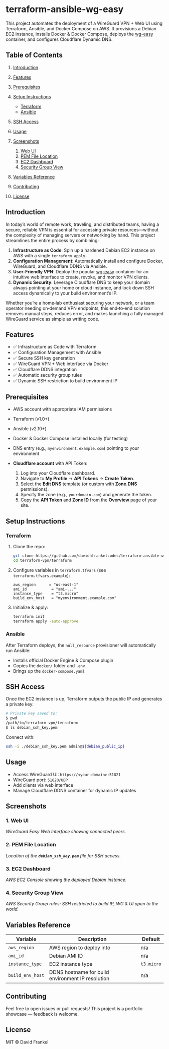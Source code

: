 # terraform-ansible-wg-easy

This project automates the deployment of a WireGuard VPN + Web UI using Terraform, Ansible, and Docker Compose on AWS.
It provisions a Debian EC2 instance, installs Docker & Docker Compose, deploys the [wg-easy](https://github.com/wg-easy/wg-easy) container, and configures Cloudflare Dynamic DNS.

## Table of Contents

1. [Introduction](#introduction)
2. [Features](#features)
3. [Prerequisites](#prerequisites)
4. [Setup Instructions](#setup-instructions)

   * [Terraform](#terraform)
   * [Ansible](#ansible)
5. [SSH Access](#ssh-access)
6. [Usage](#usage)
7. [Screenshots](#screenshots)

   1. [Web UI](#1-web-ui)
   2. [PEM File Location](#2-pem-file-location)
   3. [EC2 Dashboard](#3-ec2-dashboard)
   4. [Security Group View](#4-security-group-view)
8. [Variables Reference](#variables-reference)
9. [Contributing](#contributing)
10. [License](#license)

## Introduction

In today’s world of remote work, traveling, and distributed teams, having a secure, reliable VPN is essential for accessing private resources—without the complexity of managing servers or networking by hand. This project streamlines the entire process by combining:

1. **Infrastructure as Code**: Spin up a hardened Debian EC2 instance on AWS with a single `terraform apply`.
2. **Configuration Management**: Automatically install and configure Docker, WireGuard, and Cloudflare DDNS via Ansible.
3. **User-Friendly VPN**: Deploy the popular [wg-easy](https://github.com/wg-easy/wg-easy) container for an intuitive web interface to create, revoke, and monitor VPN clients.
4. **Dynamic Security**: Leverage Cloudflare DNS to keep your domain always pointing at your home or cloud instance, and lock down SSH access dynamically to your build environment’s IP.

Whether you’re a home‐lab enthusiast securing your network, or a team operator needing on‐demand VPN endpoints, this end‐to‐end solution removes manual steps, reduces error, and makes launching a fully managed WireGuard service as simple as writing code.

## Features

* ✅ Infrastructure as Code with Terraform
* ✅ Configuration Management with Ansible
* ✅ Secure SSH key generation
* ✅ WireGuard VPN + Web interface via Docker
* ✅ Cloudflare DDNS integration
* ✅ Automatic security group rules
* ✅ Dynamic SSH restriction to build environment IP

## Prerequisites

* AWS account with appropriate IAM permissions
* Terraform (v1.0+)
* Ansible (v2.10+)
* Docker & Docker Compose installed locally (for testing)
* DNS entry (e.g., `myenvironment.example.com`) pointing to your environment
* **Cloudflare account** with API Token:

  1. Log into your Cloudflare dashboard.
  2. Navigate to **My Profile** → **API Tokens** → **Create Token**.
  3. Select the **Edit DNS** template (or custom with **Zone.DNS** permissions).
  4. Specify the zone (e.g., `yourdomain.com`) and generate the token.
  5. Copy the **API Token** and **Zone ID** from the **Overview** page of your site.

## Setup Instructions

### Terraform

1. Clone the repo:

   ```bash
   git clone https://github.com/davidhfrankelcodes/terraform-ansible-wg-easy.git
   cd terraform-vpn/terraform
   ```
2. Configure variables in `terraform.tfvars` (see `terraform.tfvars.example`):

   ```hcl
   aws_region      = "us-east-1"
   ami_id           = "ami-..."
   instance_type    = "t3.micro"
   build_env_host   = "myenvironment.example.com"
   ```
3. Initialize & apply:

   ```bash
   terraform init
   terraform apply -auto-approve
   ```

### Ansible

After Terraform deploys, the `null_resource` provisioner will automatically run Ansible:

* Installs official Docker Engine & Compose plugin
* Copies the `docker/` folder and `.env`
* Brings up the `docker-compose.yaml`

## SSH Access

Once the EC2 instance is up, Terraform outputs the public IP and generates a private key:

```bash
# Private key saved to:
$ pwd
/path/to/terraform-vpn/terraform
$ ls debian_ssh_key.pem
```

Connect with:

```bash
ssh -i ./debian_ssh_key.pem admin@${debian_public_ip}
```

## Usage

* Access WireGuard UI: `https://<your-domain>:51821`
* WireGuard port: `51820/UDP`
* Add clients via web interface
* Manage Cloudflare DDNS container for dynamic IP updates

## Screenshots

### 1. Web UI

*WireGuard Easy Web Interface showing connected peers.*

### 2. PEM File Location

*Location of the ****`debian_ssh_key.pem`**** file for SSH access.*

### 3. EC2 Dashboard

*AWS EC2 Console showing the deployed Debian instance.*

### 4. Security Group View

*AWS Security Group rules: SSH restricted to build IP, WG & UI open to the world.*

## Variables Reference

| Variable         | Description                                       | Default    |
| ---------------- | ------------------------------------------------- | ---------- |
| `aws_region`     | AWS region to deploy into                         | n/a        |
| `ami_id`         | Debian AMI ID                                     | n/a        |
| `instance_type`  | EC2 instance type                                 | `t3.micro` |
| `build_env_host` | DDNS hostname for build environment IP resolution | n/a        |

## Contributing

Feel free to open issues or pull requests! This project is a portfolio showcase — feedback is welcome.

## License

MIT © David Frankel
